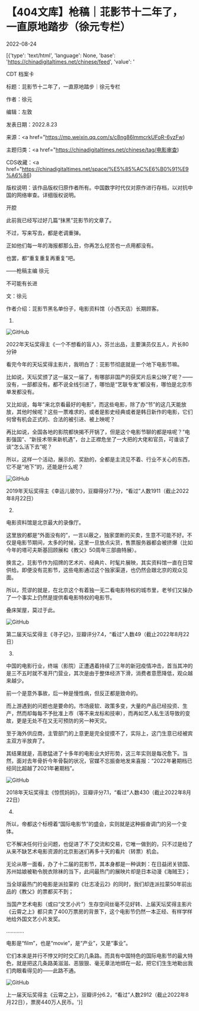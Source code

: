 # 【404文库】枪稿｜苝影节十二年了，一直原地踏步（徐元专栏）

2022-08-24

[{'type': 'text/html', 'language': None, 'base': 'https://chinadigitaltimes.net/chinese/feed', 'value': '

CDT 档案卡

标题：苝影节十二年了，一直原地踏步｜徐元专栏

作者：徐元

编辑：左敦

发表日期：2022.8.23

来源：<a href="https://mp.weixin.qq.com/s/c8ng86lmmcrkUFoR-6yzFw)

主题归类：<a href="https://chinadigitaltimes.net/chinese/tag/电影审查)

CDS收藏：<a href="https://chinadigitaltimes.net/space/%E5%85%AC%E6%B0%91%E9%A6%86)

版权说明：该作品版权归原作者所有。中国数字时代仅对原作进行存档，以对抗中国的网络审查。详细版权说明。





开腔

此前我已经写过好几篇“抹黑”苝影节的文章了。

不过，写来写去，都是老调重弹。

正如他们每一年的海报都那么丑，你再怎么挖苦也一点用都没有。

也罢，都“重复重复再重复”吧。

——枪稿主编 徐元

不可能有长进

文：徐元

作者介绍：苝影节黑名单份子，电影资料馆（小西天店）长期顾客。

1.

![GitHub](https://chinadigitaltimes.net/chinese/files/2022/08/截屏2022-08-23-下午7.33.00.png)

2022年天坛奖得主《一个不想看的盲人》，芬兰出品，主要演员仅五人，片长80分钟

看完今年的天坛奖得主影片，我明白了：苝影节彻底就是一个地下电影节嘛。

比如说，天坛奖颁了这一届又一届了，有哪部非国产的获奖片后来公映了呢？——没有，一部都没有。都不说全线引进了，哪怕是“艺联专发”都没有，哪怕是北京市单发都没有。

又比如说，每年“来北京看最好的电影”，而这些电影，除了办“节”的这几天能放放，其他时候呢？这些一票难求的，或者是影史经典或者是韩日新作的电影，它们何曾有机会正式的、合法的被引进、被上映呢？

再比如说，全国各地的影院都快揭不开锅了，但是这个电影节聊的都是啥呢？“电影强国”、“新技术带来新机遇”，台上正襟危坐了一大把的大佬和官员，可谁谈了谈“怎么活下去”呢？

所以，这样一个活动，展示的、奖励的，全都是主流见不着、行业不关心的东西，它不是“地下”的，还能是什么呢？

![GitHub](https://chinadigitaltimes.net/chinese/files/2022/08/截屏2022-08-23-下午7.34.24.png)

2019年天坛奖得主《幸运儿彼尔》，豆瓣得分7.7分，“看过”人数1911（截止2022年8月22日）

2.

电影资料馆是北京最大的录像厅。

这里放的都是“外面没有的”，一言以蔽之，独家垄断的买卖，生意不可能不好。不仅是电影节期间，太多的时候，这里一旦放点尖货，售票服务器都会被挤爆（比如今年的塔可夫斯基回顾展和《教父》50周年三部曲特展）。

换言之，苝影节作为招牌的艺术片、经典片、时髦片展映，其实资料馆一直在日常供给。即便没有苝影节，这些电影通过这个独家渠道，也仍然会跟北京的观众见面。

所以，荒谬的就是，在北京这个有着独一无二看电影特权的城市里，老爷们又操办了一个事实上仍然是提供看电影特权的电影节。

叠床架屋，莫过于此。

![GitHub](https://chinadigitaltimes.net/chinese/files/2022/08/截屏2022-08-23-下午7.36.39.png)

第二届天坛奖得主《寻子记》，豆瓣评分7.4，“看过”人数49（截止2022年8月22日）

3.

中国的电影行业，终端（影院）正遭遇着持续了三年的新冠疫情冲击，首当其冲的是三不五时就不准开门营业，其次是由于整体经济下滑，消费者意愿降低，观众越来越少。

前一个是意外事故，后一种是慢性病，但反正都是致命的。

而上游遇到的问题也是要命的。市场疲软、政策多变，大量的产品已经投资、生产，然而却每每不予批准上市（等不来龙标和技审），而再如艺人私生活导致的变故，更是无处不在又无可预防的另一种天灾。

至于海外供应商，主管部门的上意更是完全捉摸不了，实际上，这门生意已经被宾主双方半放弃了。

其结果就是，高歌猛进了十多年的电影业大好形势，这三年实则是每况愈下。当然，面对去年骨折今年骨裂的状况，官媒不忘振奋地发来喜报：“2022年暑期档已经同比超越了2021年暑期档”。

![GitHub](https://chinadigitaltimes.net/chinese/files/2022/08/截屏2022-08-23-下午8.57.12.png)

2018年天坛奖得主《惊慌妈妈》，豆瓣评分7.1，“看过”人数430（截止2022年8月22日）

4.

所以，帝都这个标榜着“国际电影节”的盛会，实则就是这种振奋调门的另一个变体。

它不解决任何行业问题，也促进了不了交流和交易，它唯一做到的，只不过是给了从来不缺艺术电影资源的北京影迷们再多十天的看片（转票）机会。

无论从哪一面看，办了十二届的苝影节，其本身都是一种讽刺：在日益闭关锁国、苏州姑娘被勒令脱衣除袜的当下，此间最热门的展映片却是日本动漫《海贼王》；

当全球最热门的电影是派拉蒙的《壮志凌云2》的同时，我们却连派拉蒙50年前出品的《教父》的票都买不到；

当国产艺术电影（或曰“文艺小片”）生存空间丝毫不见好转、上届天坛奖得主影片《云霄之上》都只卖了400万票房的背景下，这个电影节仍然一本正经、有样学样地给外国文艺小片发奖。

…………

电影是“film”，也是“movie”，是“产业”，又是“事业”。

它们本来是并行不悖又时时交汇的几条路。而具有中国特色的国际电影节的最大特色，就是把这几条路美滋滋、恶狠狠、毫无章法地绑在一起，把它们生生地勒出我们肉眼看得见的——此路不通。

![GitHub](https://chinadigitaltimes.net/chinese/files/2022/08/截屏2022-08-23-下午9.03.18.png)

上一届天坛奖得主《云霄之上》，豆瓣评分6.2，“看过”人数2912（截止2022年8月22日），票房440万人民币。'}]